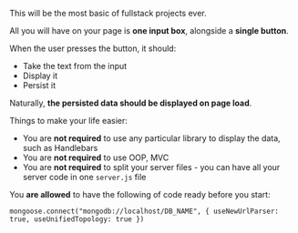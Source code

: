 This will be the most basic of fullstack projects ever.

  

All you will have on your page is **one input box**, alongside a **single button**.

  

When the user presses the button, it should:

-   Take the text from the input
-   Display it
-   Persist it

  

Naturally, **the persisted data should be displayed on page load**.

  

Things to make your life easier:

-   You are **not required** to use any particular library to display the data, such as Handlebars
-   You are **not required** to use OOP, MVC
-   You are **not required** to split your server files - you can have all your server code in one `server.js` file

You **are allowed** to have the following of code ready before you start: 
```
mongoose.connect("mongodb://localhost/DB_NAME", { useNewUrlParser: true, useUnifiedTopology: true })
```